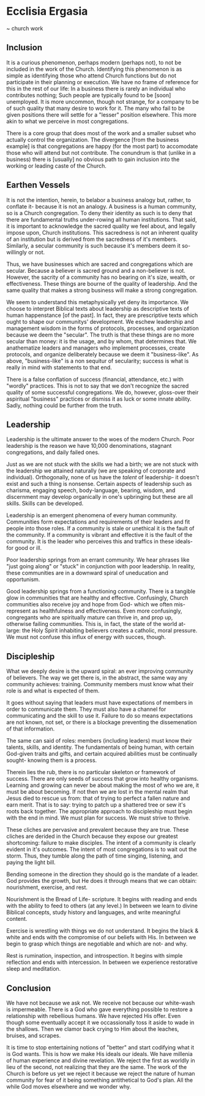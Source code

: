 # Ecclisia Ergasia
~ church work


## Inclusion

It is a curious phenomenon, perhaps modern (perhaps not), to not be included in the work of the Church.
Identifying this phenomenon is as simple as identifying those who attend Church functions but do not participate in their planning or execution.
We have no frame of reference for this in the rest of our life:
  In a business there is rarely an individual who contributes nothing;
  Such people are typically found to be [soon] unemployed.
It is more uncommon, though not strange, for a company to be of such quality that many desire to work for it.
The many who fail to be given positions there will settle for a "lesser" position elsewhere.
This more akin to what we perceive in most congregations.

There is a core group that does most of the work and a smaller subset who actually control the organization.
The divergence [from the business example] is that congregations are happy (for the most part) to accomodate those who will attend but not contribute.
The conundrum is that (unlike in a business) there is [usually] no obvious path to gain inclusion into the working or leading caste of the Church.


## Earthen Vessels

It is not the intention, herein, to belabor a business analogy but, rather, to conflate it- because it is not an analogy.
A business is a human community, so is a Church congregation.
To deny their identity as such is to deny that there are fundamental truths under-rowing all human institutions.
That said, it is important to acknowledge the sacred quality we feel about, and legally impose upon, Church institutions.
This sacredness is not an inherent quality of an institution but is derived from the sacredness of it's members.
Similarly, a secular community is such because it's members deem it so- willingly or not.

Thus, we have businesses which are sacred and congregations which are secular.
Because a believer is sacred ground and a non-believer is not.
However, the sacrity of a community has no bearing on it's size, wealth, or effectiveness.
These things are bourne of the quality of leadership.
And the same quality that makes a strong business will make a strong congregation.

We seem to understand this metaphysically yet deny its importance.
We choose to interpret Biblical texts about leadership as descriptive texts of human happenstance [of the past].
In fact, they are prescriptive texts which ought to shape our communitys' development.
We eschew leadership and management wisdom in the forms of protocols, processes, and organization because we deem the "secular".
The truth is that these things are no more secular than money: it is the usage, and by whom, that determines that.
We anathematize leaders and managers who implement processes, create protocols, and organize deliberately because we deem it "business-like".
As above, "business-like" is a non sequitur of secularity; success is what is really in mind with statements to that end.

There is a false conflation of success (financial, attendance, etc.) with "wordly" practices.
This is not to say that we don't recognize the sacred quality of some successful congregations.
We do, however, gloss-over their aspiritual "business" practices or dismiss it as luck or some innate ability.
Sadly, nothing could be further from the truth.


## Leadership

Leadership is the ultimate answer to the woes of the modern Church.
Poor leadership is the reason we have 10,000 denominations, stagnant congregations, and daily failed ones.

Just as we are not stuck with the skills we had a birth; we are not stuck with the leadership we attained naturally (we are speaking of corporate and individual).
Orthogonally, none of us have the _talent_ of leadership- it doesn't exist and such a thing is nonsense.
Certain aspects of leadership such as charisma, engaging speech, body-language, bearing, wisdom, and discernment may develop organically in one's upbringing but these are all skills.
Skills can be developed.

Leadership is an emergent phenomena of every human community.
Communities form expectations and requirements of their leaders and fit people into those roles.
If a community is stale or unethical it is the fault of the community.
If a community is vibrant and effective it is the fault of the community.
It is the leader who perceives this and traffics in these ideals- for good or ill.

Poor leadership springs from an errant community.
We hear phrases like "just going along" or "stuck" in conjunction with poor leadership.
In reality, these communities are in a downward spiral of uneducation and opportunism.

Good leadership springs from a functioning community.
There is a tangible glow in communities that are healthy and effective.
Confusingly, Church communities also receive joy and hope from God- which we often mis-represent as healthfulness and effectiveness.
Even more confusingly, congregants who are spiritually mature can thrive in, and prop up, otherwise failing communities.
This is, in fact, the state of the world at-large: the Holy Spirit inhabiting believers creates a catholic, moral pressure.
We must not confuse this influx of energy with succes, though.


## Discipleship

What we deeply desire is the upward spiral: an ever improving community of believers.
The way we get there is, in the abstract, the same way any community achieves: training.
Community members must know what their role is and what is expected of them.

It goes without saying that leaders must have expectations of members in order to communicate them.
They must also have a channel for communicating and the skill to use it.
Failure to do so means expectations are not known, not set, or there is a blockage preventing the dissemenation of that information.

The same can said of roles: members (including leaders) must know their talents, skills, and identity.
The fundamentals of being human, with certain God-given traits and gifts, and certain acquired abilities must be continually sought- knowing them is a process.

Therein lies the rub, there is no particular skeleton or framework of success.
There are only seeds of success that grow into healthy organisms.
Learning and growing can never be about making the most of who we are, it must be about becoming.
If not then we are lost in the mental realm that Jesus died to rescue us from: that of trying to perfect a fallen nature and earn merit.
That is to say: trying to patch up a shattered tree or sew it's roots back together.
The appropriate approach to discipleship must begin with the end in mind.
We must plan for success.
We must strive to thrive.

These cliches are pervasive and prevalent because they are true.
These cliches are derided in the Church because they expose our greatest shortcoming: failure to make disciples.
The intent of a community is clearly evident in it's outcomes.
The intent of most congregations is to wait out the storm.
Thus, they tumble along the path of time singing, listening, and paying the light bill.

Bending someone in the direction they should go is the mandate of a leader.
God provides the growth, but He does it through means that we can obtain: nourishment, exercise, and rest.

Nourishment is the Bread of Life- scripture.
It begins with reading and ends with the ability to feed to others (at any level.)
In between we learn to divine Biblical concepts, study history and languages, and write meaningful content.

Exercise is wrestling with things we do not understand.
It begins the black & white and ends with the compromise of our beliefs with His.
In between we begin to grasp which things are negotiable and which are not- and why.

Rest is rumination, inspection, and introspection.
It begins with simple reflection and ends with intercession.
In between we experience restorative sleep and meditation.


## Conclusion

We have not because we ask not.
We receive not because our white-wash is impermeable.
There is a God who gave everything possible to restore a relationship with rebellious humans.
We have rejected His offer.
Even though some eventually accept it we occassionally toss it aside to wade in the shallows.
Then we clamor back crying to Him about the leaches, bruises, and scrapes.

It is time to stop entertaining notions of "better" and start codifying what it is God wants.
This is how we make His ideals our ideals.
We have millenia of human experience and divine revelation.
We reject the first as worldly in lieu of the second, not realizing that they are the same.
The work of the Church is before us yet we reject it because we reject the nature of human community for fear of it being something antithetical to God's plan.
All the while God moves elsewhere and we wonder why.
